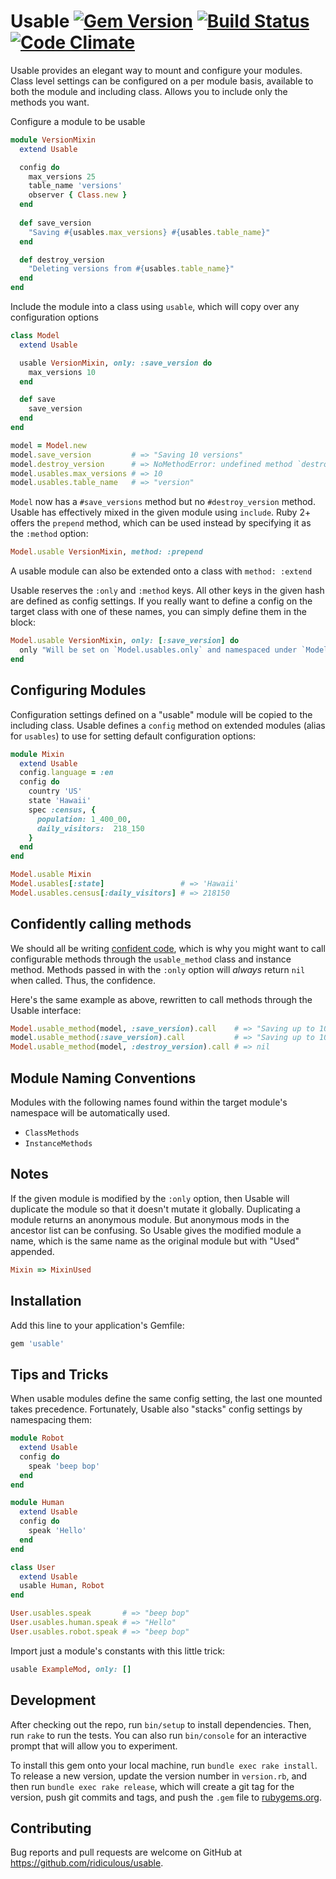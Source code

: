 # Usable [![Gem Version](https://badge.fury.io/rb/usable.svg)](http://badge.fury.io/rb/usable) [![Build Status](https://travis-ci.org/ridiculous/usable.svg)](https://travis-ci.org/ridiculous/usable) [![Code Climate](https://codeclimate.com/github/ridiculous/usable/badges/gpa.svg)](https://codeclimate.com/github/ridiculous/usable)

Usable provides an elegant way to mount and configure your modules. Class level settings can be configured on a per module basis,
available to both the module and including class. Allows you to include only the methods you want. 

Configure a module to be usable
```ruby
module VersionMixin
  extend Usable

  config do
    max_versions 25
    table_name 'versions'
    observer { Class.new }
  end
  
  def save_version
    "Saving #{usables.max_versions} #{usables.table_name}"
  end

  def destroy_version
    "Deleting versions from #{usables.table_name}"
  end
end
```

Include the module into a class using `usable`, which will copy over any configuration options
```ruby
class Model
  extend Usable

  usable VersionMixin, only: :save_version do
    max_versions 10
  end

  def save
    save_version
  end
end

model = Model.new
model.save_version         # => "Saving 10 versions"
model.destroy_version      # => NoMethodError: undefined method `destroy_version' for #<Model:...
model.usables.max_versions # => 10
model.usables.table_name   # => "version"
```

`Model` now has a `#save_versions` method but no `#destroy_version` method. Usable has effectively mixed in the given module
using `include`. Ruby 2+ offers the `prepend` method, which can be used instead by specifying it as the `:method` option:

```ruby
Model.usable VersionMixin, method: :prepend
```

A usable module can also be extended onto a class with `method: :extend`

Usable reserves the `:only` and `:method` keys. All other keys in the given hash are defined as config settings. If you really
want to define a config on the target class with one of these names, you can simply define them in the block:

```ruby
Model.usable VersionMixin, only: [:save_version] do
  only "Will be set on `Model.usables.only` and namespaced under `Model.usables.version_mixin.only`"
end
```

## Configuring Modules

Configuration settings defined on a "usable" module will be copied to the including class. Usable defines
a `config` method on extended modules (alias for `usables`) to use for setting default configuration options:

```ruby
module Mixin
  extend Usable
  config.language = :en
  config do
    country 'US'
    state 'Hawaii'
    spec :census, {
      population: 1_400_00,
      daily_visitors:  218_150
    }
  end
end

Model.usable Mixin
Model.usables[:state]                 # => 'Hawaii'
Model.usables.census[:daily_visitors] # => 218150
```

## Confidently calling methods

We should all be writing [confident code](http://www.confidentruby.com/), which is why you might want to call configurable
methods through the `usable_method` class and instance method. Methods passed in with the `:only` option
will _always_ return `nil` when called. Thus, the confidence.

Here's the same example as above, rewritten to call methods through the Usable interface:

```ruby
Model.usable_method(model, :save_version).call    # => "Saving up to 10 versions to custom_versions"
model.usable_method(:save_version).call           # => "Saving up to 10 versions to custom_versions"
Model.usable_method(model, :destroy_version).call # => nil
```

## Module Naming Conventions

Modules with the following names found within the target module's namespace will be automatically used.

* `ClassMethods`
* `InstanceMethods`

## Notes

If the given module is modified by the `:only` option, then Usable will duplicate the module so that it doesn't mutate
it globally. Duplicating a module returns an anonymous module. But anonymous mods in the ancestor list can be confusing.
So Usable gives the modified module a name, which is the same name as the original module but with "Used" appended.

```ruby
Mixin => MixinUsed
```

## Installation

Add this line to your application's Gemfile:

```ruby
gem 'usable'
```

## Tips and Tricks

When usable modules define the same config setting, the last one mounted takes precedence. Fortunately,
Usable also "stacks" config settings by namespacing them:

```ruby
module Robot
  extend Usable
  config do
    speak 'beep bop'
  end
end

module Human
  extend Usable
  config do
    speak 'Hello'
  end
end

class User
  extend Usable
  usable Human, Robot
end

User.usables.speak       # => "beep bop"
User.usables.human.speak # => "Hello"
User.usables.robot.speak # => "beep bop"
```

Import just a module's constants with this little trick:

```ruby
usable ExampleMod, only: []
```

## Development

After checking out the repo, run `bin/setup` to install dependencies. Then, run `rake` to run the tests. You can also run `bin/console` for an interactive prompt that will allow you to experiment.

To install this gem onto your local machine, run `bundle exec rake install`. To release a new version, update the version number in `version.rb`, and then run `bundle exec rake release`, which will create a git tag for the version, push git commits and tags, and push the `.gem` file to [rubygems.org](https://rubygems.org).

## Contributing

Bug reports and pull requests are welcome on GitHub at https://github.com/ridiculous/usable.

